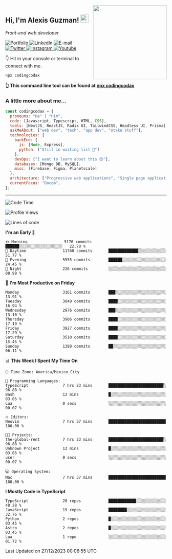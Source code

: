 <img align='right' src="https://media.giphy.com/media/M9gbBd9nbDrOTu1Mqx/giphy.gif" width="230">
<h2>Hi, I'm Alexis Guzman! <img src="https://media.giphy.com/media/hvRJCLFzcasrR4ia7z/giphy.gif" width="25px"></h2>
<p><em>Front-end web developer</em></p>

<p>
  <a href='https://www.codingcodax.dev' target='_blank'>
    <img alt='Portfolio' src='https://img.shields.io/badge/Portfolio-black?logo=vercel&style=flat-square'>
  </a>
  <a href='https://linkedin.com/in/codingcodax' target='_blank'>
    <img alt='LinkedIn' src='https://img.shields.io/badge/LinkedIn-black?logo=LinkedIn&style=flat-square'>
  </a>
  <a href='mailto:codingcodax@gmail.com' target='_blank'>
    <img alt='E-mail' src='https://img.shields.io/badge/Email-black?logo=Gmail&style=flat-square'>
  </a>
  <a href='https://twitter.com/codingcodax' target='_blank'>
    <img alt='Twitter' src='https://img.shields.io/badge/Twitter-black?logo=Twitter&style=flat-square'>
  </a>
  <a href='https://www.instagram.com/codingcodax' target='_blank'>
    <img alt='Instagram' src='https://img.shields.io/badge/Instagram-black?logo=Instagram&style=flat-square'>
  </a>
  <a href='https://www.youtube.com/@codingcodax' target='_blank'>
    <img alt='Youtube' src='https://img.shields.io/badge/YouTube-black?logo=Youtube&style=flat-square'>
  </a>
</p>

👇 Hit in your console or terminal to connect with me.

```bash
npx codingcodax
```
**👆 This command line tool can be found at [npx codingcodax](https://github.com/codingcodax/npx-codingcodax)**

<h3>A little more about me...</h3>

```javascript
const codingcodax = {
  pronouns: "He" | "Him",
  code: [Javascript, Typescript, HTML, CSS],
  tools: [NextJS, ReactJS, Radix UI, TailwindCSS, Headless UI, Prisma],
  askMeAbout: ["web dev", "tech", "app dev", "otaku stuff"],
  technologies: {
    backEnd: {
      js: [Node, Express],
      python: ["Still in waiting list 🥲"]
    },
    devOps: ["I want to learn about this 😊"],
    databases: [Mongo DB, MySQL],
    misc: [Firebase, Figma, Planetscale]
  },
  architecture: ["Progressive web applications", "Single page applications"],
  currentFocus: "Docom",
};
```

---

<!--START_SECTION:waka-->
![Code Time](http://img.shields.io/badge/Code%20Time-2%2C039%20hrs%2017%20mins-blue)

![Profile Views](http://img.shields.io/badge/Profile%20Views-0-blue)

![Lines of code](https://img.shields.io/badge/From%20Hello%20World%20I%27ve%20Written-9.4%20million%20lines%20of%20code-blue)

**I'm an Early 🐤** 

```text
🌞 Morning                5176 commits        ██████░░░░░░░░░░░░░░░░░░░   22.78 % 
🌆 Daytime                11760 commits       █████████████░░░░░░░░░░░░   51.77 % 
🌃 Evening                5555 commits        ██████░░░░░░░░░░░░░░░░░░░   24.45 % 
🌙 Night                  226 commits         ░░░░░░░░░░░░░░░░░░░░░░░░░   00.99 % 
```
📅 **I'm Most Productive on Friday** 

```text
Monday                   3161 commits        ███░░░░░░░░░░░░░░░░░░░░░░   13.91 % 
Tuesday                  3849 commits        ████░░░░░░░░░░░░░░░░░░░░░   16.94 % 
Wednesday                2976 commits        ███░░░░░░░░░░░░░░░░░░░░░░   13.10 % 
Thursday                 3906 commits        ████░░░░░░░░░░░░░░░░░░░░░   17.19 % 
Friday                   3927 commits        ████░░░░░░░░░░░░░░░░░░░░░   17.29 % 
Saturday                 3510 commits        ████░░░░░░░░░░░░░░░░░░░░░   15.45 % 
Sunday                   1388 commits        ██░░░░░░░░░░░░░░░░░░░░░░░   06.11 % 
```


📊 **This Week I Spent My Time On** 

```text
🕑︎ Time Zone: America/Mexico_City

💬 Programming Languages: 
TypeScript               7 hrs 23 mins       ████████████████████████░   96.88 % 
Bash                     13 mins             █░░░░░░░░░░░░░░░░░░░░░░░░   03.05 % 
Lua                      0 secs              ░░░░░░░░░░░░░░░░░░░░░░░░░   00.07 % 

🔥 Editors: 
Neovim                   7 hrs 37 mins       █████████████████████████   100.00 % 

🐱‍💻 Projects: 
the-global-rent          7 hrs 23 mins       ████████████████████████░   96.88 % 
Unknown Project          13 mins             █░░░░░░░░░░░░░░░░░░░░░░░░   03.05 % 
user                     0 secs              ░░░░░░░░░░░░░░░░░░░░░░░░░   00.07 % 

💻 Operating System: 
Mac                      7 hrs 37 mins       █████████████████████████   100.00 % 
```

**I Mostly Code in TypeScript** 

```text
TypeScript               28 repos            ████████████░░░░░░░░░░░░░   48.28 % 
JavaScript               19 repos            ████████░░░░░░░░░░░░░░░░░   32.76 % 
Python                   2 repos             █░░░░░░░░░░░░░░░░░░░░░░░░   03.45 % 
Astro                    2 repos             █░░░░░░░░░░░░░░░░░░░░░░░░   03.45 % 
Lua                      1 repo              ░░░░░░░░░░░░░░░░░░░░░░░░░   01.72 % 
```




 Last Updated on 27/12/2023 00:06:55 UTC
<!--END_SECTION:waka-->
